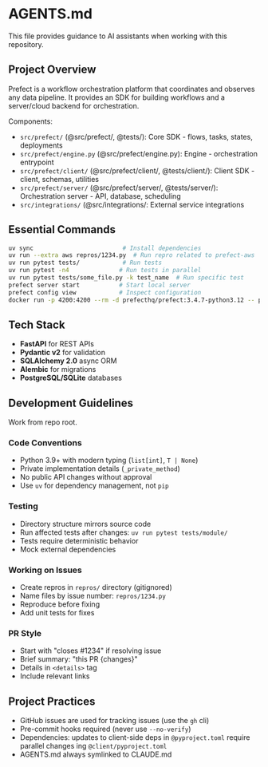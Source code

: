 # AGENTS.md

This file provides guidance to AI assistants when working with this repository.

## Project Overview

Prefect is a workflow orchestration platform that coordinates and observes any data pipeline. It provides an SDK for building workflows and a server/cloud backend for orchestration.

Components:

- `src/prefect/` (@src/prefect/, @tests/): Core SDK - flows, tasks, states, deployments
- `src/prefect/engine.py` (@src/prefect/engine.py): Engine - orchestration entrypoint
- `src/prefect/client/` (@src/prefect/client/, @tests/client/): Client SDK - client, schemas, utilities
- `src/prefect/server/` (@src/prefect/server/, @tests/server/): Orchestration server - API, database, scheduling
- `src/integrations/` (@src/integrations/: External service integrations

## Essential Commands

```bash
uv sync                         # Install dependencies
uv run --extra aws repros/1234.py  # Run repro related to prefect-aws
uv run pytest tests/            # Run tests
uv run pytest -n4              # Run tests in parallel
uv run pytest tests/some_file.py -k test_name  # Run specific test
prefect server start           # Start local server
prefect config view            # Inspect configuration
docker run -p 4200:4200 --rm -d prefecthq/prefect:3.4.7-python3.12 -- prefect server start --host 0.0.0.0 # Start local server in docker
```

## Tech Stack

- **FastAPI** for REST APIs
- **Pydantic v2** for validation
- **SQLAlchemy 2.0** async ORM
- **Alembic** for migrations
- **PostgreSQL/SQLite** databases

## Development Guidelines

Work from repo root.

### Code Conventions

- Python 3.9+ with modern typing (`list[int]`, `T | None`)
- Private implementation details (`_private_method`)
- No public API changes without approval
- Use `uv` for dependency management, not `pip`

### Testing

- Directory structure mirrors source code
- Run affected tests after changes: `uv run pytest tests/module/`
- Tests require deterministic behavior
- Mock external dependencies

### Working on Issues

- Create repros in `repros/` directory (gitignored)
- Name files by issue number: `repros/1234.py`
- Reproduce before fixing
- Add unit tests for fixes

### PR Style

- Start with "closes #1234" if resolving issue
- Brief summary: "this PR {changes}"
- Details in `<details>` tag
- Include relevant links

## Project Practices

- GitHub issues are used for tracking issues (use the `gh` cli)
- Pre-commit hooks required (never use `--no-verify`)
- Dependencies: updates to client-side deps in `@pyproject.toml` require parallel changes ing `@client/pyproject.toml`
- AGENTS.md always symlinked to CLAUDE.md